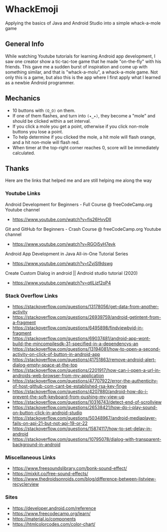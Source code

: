 # WhackEmoji
Applying the basics of Java and Android Studio into a simple whack-a-mole game

## General Info
While watching Youtube tutorials for learning Android app development, I saw one creator show a tic-tac-toe game that he made "on-the-fly" with his friends. This gave me a sudden burst of inspiration and come up with something similar, and that is "whack-a-molu", a whack-a-mole game. Not only this is a game, but also this is the app where I first apply what I learned as a newbie Android programmer.

## Mechanics
* 10 buttons with `(O‿O)` on them.
* If one of them flashes, and turn into `(✦‿✦)`, they become a "mole" and should be clicked within a set interval.
* If you click a mole you get a point, otherwise if you click non-mole buttons you lose a point.
* To help determine if you clicked the mole, a hit mole will flash orange, and a hit non-mole will flash red.
* When timer at the top-right corner reaches 0, score will be immediately calculated.

## Thanks
Here are the links that helped me and are still helping me along the way

### Youtube Links

Android Development for Beginners - Full Course @ freeCodeCamp.org Youtube channel
* https://www.youtube.com/watch?v=fis26HvvDII

Git and GitHub for Beginners - Crash Course @ freeCodeCamp.org Youtube channel
* https://www.youtube.com/watch?v=RGOj5yH7evk

Android App Development in Java All-in-One Tutorial Series
* https://www.youtube.com/watch?v=tZvjSl9dswg

Create Custom Dialog in android || Android studio tutorial (2020)
* https://www.youtube.com/watch?v=qtILjzf2oP4

### Stack Overflow Links

* https://stackoverflow.com/questions/13178056/get-data-from-another-activity
* https://stackoverflow.com/questions/26939759/android-getintent-from-a-fragment
* https://stackoverflow.com/questions/6495898/findviewbyid-in-fragment
* https://stackoverflow.com/questions/69037481/android-app-wont-build-the-mincompilesdk-31-specified-in-a-dependencys-an
* https://stackoverflow.com/questions/13194081/how-to-open-a-second-activity-on-click-of-button-in-android-app
* https://stackoverflow.com/questions/41751863/remove-android-alert-dialog-empty-space-at-the-top
* https://stackoverflow.com/questions/2201917/how-can-i-open-a-url-in-androids-web-browser-from-my-application
* https://stackoverflow.com/questions/47707922/error-the-authenticity-of-host-github-com-cant-be-established-rsa-key-finge
* https://stackoverflow.com/questions/4207880/android-how-do-i-prevent-the-soft-keyboard-from-pushing-my-view-up
* https://stackoverflow.com/questions/10316743/detect-end-of-scrollview
* https://stackoverflow.com/questions/26538421/how-do-i-play-sound-on-button-click-in-android-studio
* https://stackoverflow.com/questions/50348967/android-mediaplayer-fails-on-api-21-but-not-api-19-or-22
* https://stackoverflow.com/questions/15874117/how-to-set-delay-in-android
* https://stackoverflow.com/questions/10795078/dialog-with-transparent-background-in-android

### Miscellaneous Links

* https://www.freesoundslibrary.com/bonk-sound-effect/
* https://mixkit.co/free-sound-effects/
* https://www.thedroidsonroids.com/blog/difference-between-listview-recyclerview

### Sites

* https://developer.android.com/reference
* https://www.freecodecamp.org/learn/
* https://material.io/components
* https://htmlcolorcodes.com/color-chart/